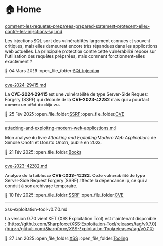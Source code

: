 # 🏠 Home

[comment-les-requetes-preparees-prepared-statement-protegent-elles-contre-les-injections-sql.md](mes-articles/2025/mars/comment-les-requetes-preparees-prepared-statement-protegent-elles-contre-les-injections-sql.md "mention")

Les injections SQL sont des vulnérabilités largement connues et souvent critiques, mais elles demeurent encore très répandues dans les applications web actuelles. La principale protection contre cette vulnérabilité repose sur l'utilisation des requêtes préparées, mais comment fonctionnent-elles exactement ?

:date: 04 Mars 2025 :open\_file\_folder:[SQL Injection](mon-blog/categories.md#sql-injection)

***

[cve-2024-29415.md](cve/2024/cve-2024-29415.md "mention")

La **CVE-2024-29415** est une vulnérabilité de type Server-Side Request Forgery (SSRF) qui découle de la **CVE-2023-42282** mais qui a pourtant comme un effet de déjà vu.

:date: 25 Fév 2025 :open\_file\_folder:[SSRF](mon-blog/categories.md#ssrf) :open\_file\_folder:[CVE](mon-blog/categories.md#cve)

***

[attacking-and-exploiting-modern-web-applications.md](livres/2023/attacking-and-exploiting-modern-web-applications.md "mention")

Mon analyse du livre _Attacking and Exploiting Modern Web Applications_ de Simone Onofri et Donato Onofri, publié en 2023.

:date: 21 Fév 2025 :open\_file\_folder:[Books](mon-blog/categories.md#books)

***

[cve-2023-42282.md](cve/2023/cve-2023-42282.md "mention")

Analyse de la faiblesse **CVE-2023-42282**. Cette vulnérabilité de type Server-Side Request Forgery (SSRF) affecte la dépendance ip, ce qui a conduit à son archivage temporaire.

:date: 10 Fév 2025 :open\_file\_folder:[SSRF](mon-blog/categories.md#ssrf) :open\_file\_folder:[CVE](mon-blog/categories.md#cve)

***

[xss-exploitation-tool-v0.7.0.md](mes-articles/2025/janvier/xss-exploitation-tool-v0.7.0.md "mention")

La version 0.7.0 vient XET (XSS Exploitation Tool) est maintenant disponible : [https://github.com/Sharpforce/XSS-Exploitation-Tool/releases/tag/v0.7.0](https://github.com/Sharpforce/XSS-Exploitation-Tool/releases/tag/v0.7.0)

:date: 27 Jan 2025 :open\_file\_folder:[XSS](mon-blog/categories.md#xss) :open\_file\_folder:[Tooling](mon-blog/categories.md#tooling)
